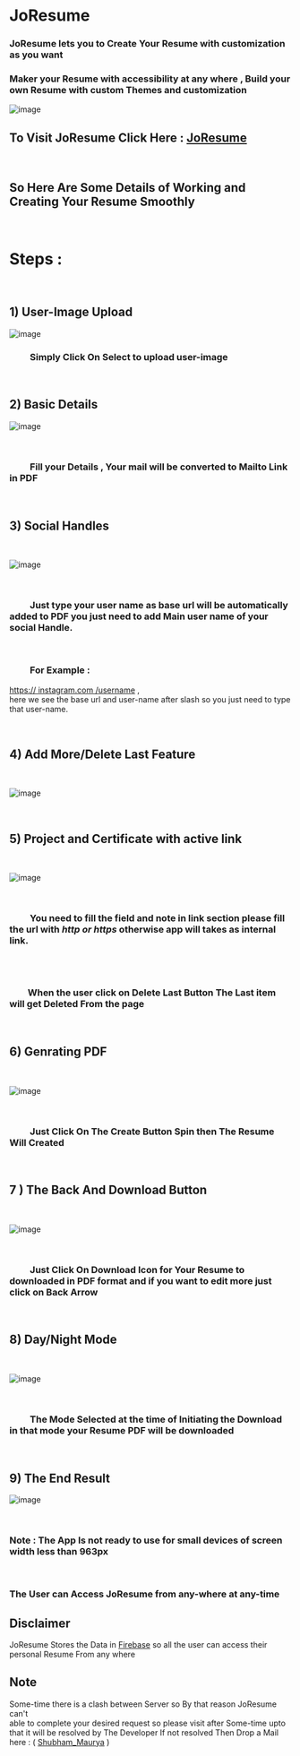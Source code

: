 # JoResume 

 ### JoResume lets you to Create Your Resume with customization as you want

 ### Maker your Resume with accessibility at any where , Build your own Resume with custom Themes and customization

![image](https://user-images.githubusercontent.com/65014926/195518123-b334a67c-288d-4620-96ed-c6b442107d1e.png)


## To Visit JoResume Click Here : <a href = "https://shubham996633.github.io/JoResume__Responsive__Resume__App/">JoResume</a> 



<br>


## So Here Are Some Details of Working and Creating Your Resume Smoothly 

<br>

# Steps : 

<br>

## 1) User-Image Upload
![image](https://user-images.githubusercontent.com/65014926/195523749-b4d34cc7-36f9-4ed3-aa0c-eca17e48582a.png)


### &ensp;&ensp;&ensp;&ensp; Simply Click On Select to upload user-image

<br>

## 2) Basic Details

![image](https://user-images.githubusercontent.com/65014926/195524437-44624746-0716-4ebd-8447-3479f671dfc9.png)


<br>

### &ensp;&ensp;&ensp;&ensp; Fill your Details , Your mail will be converted to Mailto Link in PDF

<br>

## 3) Social Handles

<br>

![image](https://user-images.githubusercontent.com/65014926/195524373-3e5232d2-944d-456e-9c12-89c14d4502ff.png)


<br>

### &ensp;&ensp;&ensp;&ensp; Just type your user name as base url will be automatically added to PDF you just need to add Main user name of your social Handle.  

<br> 

   ### &ensp;&ensp;&ensp;&ensp; For Example : <a href = "https://github.com/Shubham996633/JoResume__Responsive__Resume__App/blob/main/assets/Docs/Docs.md">
 https:// instagram.com /username</a> ,  
 here we see the base url and user-name after slash so you just need to type that user-name.

<br>

## 4) Add More/Delete Last Feature 

<br>

![image](https://user-images.githubusercontent.com/65014926/195524270-29c111fd-2490-483d-965f-f0aeacaf18b0.png)


<br>



## 5) Project and Certificate with active link

<br>


![image](https://user-images.githubusercontent.com/65014926/195524695-80bac378-e23e-47ed-b147-254d92d9c028.png)


<br>

### &ensp;&ensp;&ensp;&ensp;  You need to fill the field and note in link section please fill the url with <i>http or https</i> otherwise app will takes as internal link.

<br>



<br>

###  &ensp;&ensp;&ensp;&ensp;When the user click on Delete Last Button The Last item will get Deleted From the page 
<br>

## 6) Genrating PDF

<br>

![image](https://user-images.githubusercontent.com/65014926/195525106-9c5cc173-72d7-4eb6-b4ff-21fcfd757cfb.png)


<br>

### &ensp;&ensp;&ensp;&ensp; Just Click On The Create Button Spin then The Resume Will Created 

<br>

## 7 ) The Back And Download Button

<br>

![image](https://user-images.githubusercontent.com/65014926/195525106-9c5cc173-72d7-4eb6-b4ff-21fcfd757cfb.png)

<br>

### &ensp;&ensp;&ensp;&ensp; Just Click On Download Icon for Your Resume to downloaded in PDF format and if you want to edit more just click on Back Arrow 

<br>

## 8) Day/Night Mode

<br>

![image](https://user-images.githubusercontent.com/65014926/195525106-9c5cc173-72d7-4eb6-b4ff-21fcfd757cfb.png)

<br>

### &ensp;&ensp;&ensp;&ensp; The Mode Selected at the time of Initiating the Download in that mode your Resume PDF will be downloaded 


<br>

## 9) The End Result

![image](https://user-images.githubusercontent.com/65014926/188302248-bc033a0d-f2d2-43f8-abb7-df8a9d9485bf.png)

<br>
 
### Note : The App Is not ready to use for small devices of screen width less than 963px
 
 
<br>

### The User can Access JoResume from any-where at any-time

## Disclaimer   
   JoResume Stores the Data in <a href = "https://console.firebase.google.com/">Firebase</a> so all the user can access their personal Resume From any where

   

   



## Note
 
Some-time there is a clash between Server so By that reason JoResume can't  
able to complete your desired request so please visit after Some-time upto that it will be resolved by The Developer
If not resolved Then Drop a Mail here : ( <a href = "mailto:shubhammaurya996633+work@gmail.com"> Shubham_Maurya</a> )

